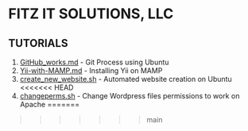 # FITZ IT SOLUTIONS, LLC

## TUTORIALS

1. [GitHub_works.md](https://github.com/fitzitsolutions/FITStutorials/blob/main/GitHub_works/GitHub_works.md) - Git Process using Ubuntu
2. [Yii-with-MAMP.md](https://github.com/fitzitsolutions/FITStutorials/blob/main/Yii-with-MAMP/Yii-with-MAMP.md) - Installing Yii on MAMP
3. [create_new_website.sh](https://github.com/fitzitsolutions/FITStutorials/blob/main/Ubuntu_Web_Server_Scripts/create_new_website.sh) - Automated website creation on Ubuntu
<<<<<<< HEAD
4. [changeperms.sh](https://github.com/fitzitsolutions/FITStutorials/blob/main/Ubuntu_Web_Server_Scripts/changeperms.sh) - Change Wordpress files permissions to work on Apache
=======
>>>>>>> main
